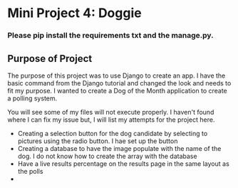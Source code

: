 # Mini Project 4: Doggie

### Please pip install the requirements txt and the manage.py.
## Purpose of Project
The purpose of this project was to use Django to create an app. I have the basic command from the Django tutorial and changed
the look and needs to fit my purpose. I wanted to create a Dog of the Month application to create a polling system.

You will see some of my files will not execute properly.
I haven't found where I can fix my issue but, I will list my attempts for the project here.
- Creating a selection button for the dog candidate by selecting to pictures using the radio button. I hae set up the button
- Creating a database to have the image populate with the name of the dog. I do not know how to create the array with the database
- Have a live results percentage on the results page in the same layout as the polls
- 
